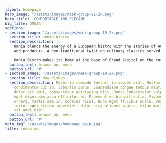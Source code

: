 ```yaml
---
layout: homepage
hero_image: "/assets/images/mask-group-21-2x.png"
hero_title: 'COMFORTABLE AND ELEGANT '
big_title: OMNIA
sections:
- section_image: "/assets/images/mask-group-19-2x.png"
  section_title: Omnia bistro
  section_description: |-
    Omnia blends the energy of a European bistro with the stories of Australia’s best growers
    and producers. A neo-traditional twist on culinary classics served with the warmth of old- world hospitality. Take a seat in our light filled Conservatory, cosy Barrel Room, or at the bar. A setting paired with a taste to answer the call of any occasion. A drink, a meal, or just dessert. You’re welcome anytime.

    Omnia Bistro makes its home at the base of Grand Capitol on the corner of Chapel Street and Toorak Road.
  button_text: browse our menu
  button_url: "#"
- section_image: "/assets/images/mask-group-18-2x.png"
  section_title: New dishes
  section_description: Morbi in commodo lectus, in semper erat. Nullam et arcu fermentum,
    condimentum dui id, lobortis purus. Suspendisse congue tempus mauris. Lorem ipsum
    dolor sit amet, consectetur adipiscing elit. Donec consectetur vulputate ipsum,
    eget dignissim arcu efficitur et. Praesent eu blandit nulla. Vivamus sed dolor
    ornare, mattis sem in, sodales risus. Nunc eget faucibus nulla. Vestibulum aliquet,
    tortor eget dictum imperdiet, dolor nisi aliquet mauris, vitae mattis ex lacus
    sit amet nibh.
  button_text: browse our menu
  button_url: "#"
main_img: "/assets/images/homepage_main.jpg"
title: index.md

---
```

